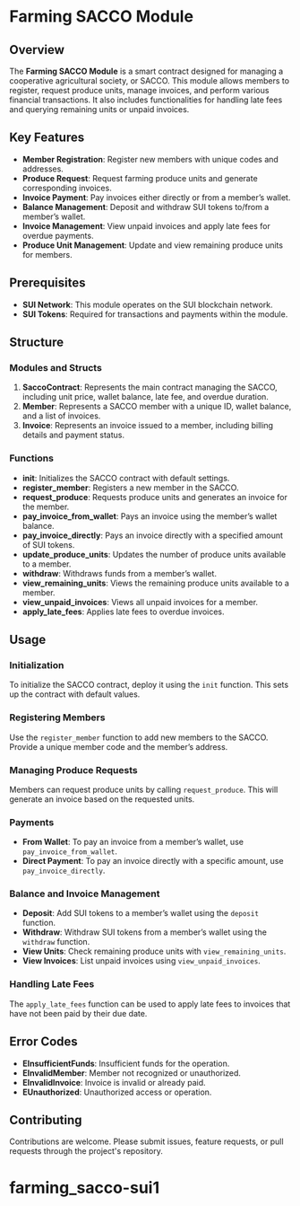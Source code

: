 # Farming SACCO Module

## Overview

The **Farming SACCO Module** is a smart contract designed for managing a cooperative agricultural society, or SACCO. This module allows members to register, request produce units, manage invoices, and perform various financial transactions. It also includes functionalities for handling late fees and querying remaining units or unpaid invoices.

## Key Features

- **Member Registration**: Register new members with unique codes and addresses.
- **Produce Request**: Request farming produce units and generate corresponding invoices.
- **Invoice Payment**: Pay invoices either directly or from a member’s wallet.
- **Balance Management**: Deposit and withdraw SUI tokens to/from a member’s wallet.
- **Invoice Management**: View unpaid invoices and apply late fees for overdue payments.
- **Produce Unit Management**: Update and view remaining produce units for members.

## Prerequisites

- **SUI Network**: This module operates on the SUI blockchain network.
- **SUI Tokens**: Required for transactions and payments within the module.

## Structure

### Modules and Structs

1. **SaccoContract**: Represents the main contract managing the SACCO, including unit price, wallet balance, late fee, and overdue duration.
2. **Member**: Represents a SACCO member with a unique ID, wallet balance, and a list of invoices.
3. **Invoice**: Represents an invoice issued to a member, including billing details and payment status.

### Functions

- **init**: Initializes the SACCO contract with default settings.
- **register_member**: Registers a new member in the SACCO.
- **request_produce**: Requests produce units and generates an invoice for the member.
- **pay_invoice_from_wallet**: Pays an invoice using the member’s wallet balance.
- **pay_invoice_directly**: Pays an invoice directly with a specified amount of SUI tokens.
- **update_produce_units**: Updates the number of produce units available to a member.
- **withdraw**: Withdraws funds from a member’s wallet.
- **view_remaining_units**: Views the remaining produce units available to a member.
- **view_unpaid_invoices**: Views all unpaid invoices for a member.
- **apply_late_fees**: Applies late fees to overdue invoices.

## Usage

### Initialization

To initialize the SACCO contract, deploy it using the `init` function. This sets up the contract with default values.

### Registering Members

Use the `register_member` function to add new members to the SACCO. Provide a unique member code and the member’s address.

### Managing Produce Requests

Members can request produce units by calling `request_produce`. This will generate an invoice based on the requested units.

### Payments

- **From Wallet**: To pay an invoice from a member’s wallet, use `pay_invoice_from_wallet`.
- **Direct Payment**: To pay an invoice directly with a specific amount, use `pay_invoice_directly`.

### Balance and Invoice Management

- **Deposit**: Add SUI tokens to a member’s wallet using the `deposit` function.
- **Withdraw**: Withdraw SUI tokens from a member’s wallet using the `withdraw` function.
- **View Units**: Check remaining produce units with `view_remaining_units`.
- **View Invoices**: List unpaid invoices using `view_unpaid_invoices`.

### Handling Late Fees

The `apply_late_fees` function can be used to apply late fees to invoices that have not been paid by their due date.

## Error Codes

- **EInsufficientFunds**: Insufficient funds for the operation.
- **EInvalidMember**: Member not recognized or unauthorized.
- **EInvalidInvoice**: Invoice is invalid or already paid.
- **EUnauthorized**: Unauthorized access or operation.

## Contributing

Contributions are welcome. Please submit issues, feature requests, or pull requests through the project's repository.

# farming_sacco-sui1
